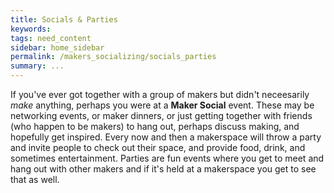 ```yaml
---
title: Socials & Parties
keywords: 
tags: need_content
sidebar: home_sidebar
permalink: /makers_socializing/socials_parties
summary: ...
---
```


If you've ever got together with a group of makers but didn't neceesarily _make_ anything, perhaps you were at a **Maker Social** event. These may be networking events, or maker dinners, or just getting together with friends (who happen to be makers) to hang out, perhaps discuss making, and hopefully get inspired. Every now and then a makerspace will throw a party and invite people to check out their space, and provide food, drink, and sometimes entertainment. Parties are fun events where you get to meet and hang out with other makers and if it's held at a makerspace you get to see that as well.

